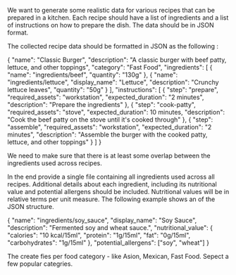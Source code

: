 We want to generate some realistic data for various recipes that can be prepared in a kitchen.
Each recipe should have a list of ingredients and a list of instructions on how to prepare the dish. The data should be in JSON format.

The collected recipe data should be formatted in JSON as the following <example>:

<example>
{
  "name": "Classic Burger",
  "description": "A classic burger with beef patty, lettuce, and other toppings",
  "category": "Fast Food",
  "ingredients": [
    {
      "name": "ingredients/beef",
      "quantity": "130g"
    },
    {
      "name": "ingredients/lettuce",
      "display_name": "Lettuce",
      "description": "Crunchy lettuce leaves",
      "quantity": "50g"
    }
  ],
  "instructions": [
    {
      "step": "prepare",
      "required_assets": "workstation",
      "expected_duration": "2 minutes",
      "description": "Prepare the ingredients"
    },
    {
      "step": "cook-patty",
      "required_assets": "stove",
      "expected_duration": 10 minutes,
      "description": "Cook the beef patty on the stove until it's cooked through"
    },
    {
      "step": "assemble",
      "required_assets": "workstation",
      "expected_duration": "2 minutes",
      "description": "Assemble the burger with the cooked patty, lettuce, and other toppings"
    }
  ]
}
</example>

We need to make sure that there is at least some overlap between the ingredients used across recipes.

In the end provide a single file containing all ingredients used across all recipes.
Additional details about each ingredient, including its nutritional value and potential allergens should be included.
Nutritional values will be in relative terms per unit measure.
The following example shows an <example> of the JSON structure.

<example>
{
  "name": "ingredients/soy_sauce",
  "display_name": "Soy Sauce",
  "description": "Fermented soy and wheat sauce.",
  "nutritional_value": {
    "calories": "10 kcal/15ml",
    "protein": "1g/15ml",
    "fat": "0g/15ml",
    "carbohydrates": "1g/15ml"
  },
  "potential_allergens": ["soy", "wheat"]
}
</example>

The create fies per food category - like Asion, Mexican, Fast Food. Sepect a few popular categries.